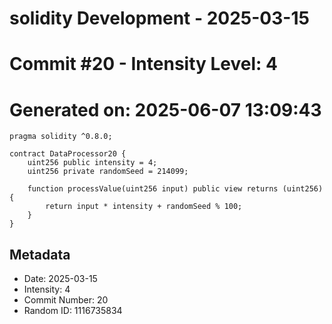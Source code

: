 ﻿# solidity Development - 2025-03-15
# Commit #20 - Intensity Level: 4
# Generated on: 2025-06-07 13:09:43
```solidity
pragma solidity ^0.8.0;

contract DataProcessor20 {
    uint256 public intensity = 4;
    uint256 private randomSeed = 214099;

    function processValue(uint256 input) public view returns (uint256) {
        return input * intensity + randomSeed % 100;
    }
}
```
## Metadata
- Date: 2025-03-15
- Intensity: 4
- Commit Number: 20
- Random ID: 1116735834
